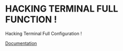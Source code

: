 # HACKING TERMINAL FULL FUNCTION !

Hacking Terminal Full Configuration !

[Documentation](https://ghost1ca.github.io/docs)
